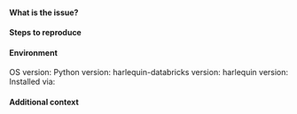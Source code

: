 <!-- Hey there! Thank you for raising an issue with this package!
Note if you have a question about usage or a feature request, use the Discussions board. -->

#### What is the issue?
<!-- Tell us what happens instead of the expected behaviour -->


#### Steps to reproduce
<!-- Provide a minimal example that reproduces the problem -->


#### Environment

OS version: <!-- Windows 11/Linux/macOS etc. -->
Python version: <!-- 3.8/3.9/3.10/3.11/3.12 -->
harlequin-databricks version: <!-- ex. 0.4.0 -->
harlequin version: <!-- ex. 1.24.0 -->
Installed via: <!-- pip/conda-forge -->


#### Additional context
<!--- Add any other context about the problem here, screenshots, etc. -->
